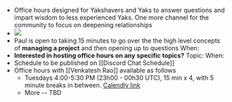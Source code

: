 - Office hours designed for Yakshavers and Yaks to answer questions and impart wisdom to less experienced Yaks. One more channel for the community to focus on deepening relationships 
- ![](https://firebasestorage.googleapis.com/v0/b/firescript-577a2.appspot.com/o/imgs%2Fapp%2FArtOfGig%2FN6xYAdWkz8?alt=media&token=57b390c8-e7bb-43c6-987f-94324df52daf)
- Paul is open to taking 15 minutes to go over the the high level concepts of **managing a project** and then opening up to questions 
When:
- **Interested in hosting office hours on any specific topics?**
Topic:
When: 
- Schedule to be published on [[Discord Chat Schedule]]
- Office hours with [[Venkatesh Rao]] available as follows
    - Tuesdays 4:00-5:30 PM (23h00 - 00h30 UTC), 15 min x 4, with 5 minute breaks in between. [Calendly link](https://calendly.com/ribbonfarm/yak-collective-office-hour-slot)
    - More -- TBD
